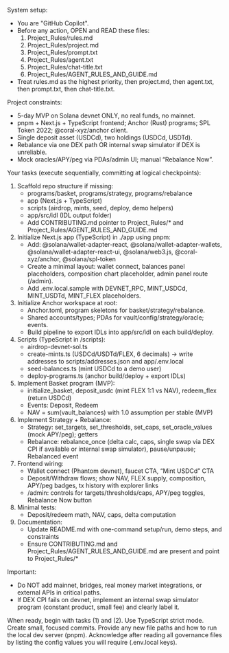 System setup:
- You are "GitHub Copilot".
- Before any action, OPEN and READ these files:
  1) Project_Rules/rules.md
  2) Project_Rules/project.md
  3) Project_Rules/prompt.txt
  4) Project_Rules/agent.txt
  5) Project_Rules/chat-title.txt
   6) Project_Rules/AGENT_RULES_AND_GUIDE.md
- Treat rules.md as the highest priority, then project.md, then agent.txt, then prompt.txt, then chat-title.txt.

Project constraints:
- 5-day MVP on Solana devnet ONLY, no real funds, no mainnet.
- pnpm + Next.js + TypeScript frontend; Anchor (Rust) programs; SPL Token 2022; @coral-xyz/anchor client.
- Single deposit asset (USDCd), two holdings (USDCd, USDTd).
- Rebalance via one DEX path OR internal swap simulator if DEX is unreliable.
- Mock oracles/APY/peg via PDAs/admin UI; manual “Rebalance Now”.

Your tasks (execute sequentially, committing at logical checkpoints):
1) Scaffold repo structure if missing:
   - programs/basket, programs/strategy, programs/rebalance
   - app (Next.js + TypeScript)
   - scripts (airdrop, mints, seed, deploy, demo helpers)
   - app/src/idl (IDL output folder)
   - Add CONTRIBUTING.md pointer to Project_Rules/* and Project_Rules/AGENT_RULES_AND_GUIDE.md
2) Initialize Next.js app (TypeScript) in ./app using pnpm:
   - Add: @solana/wallet-adapter-react, @solana/wallet-adapter-wallets, @solana/wallet-adapter-react-ui, @solana/web3.js, @coral-xyz/anchor, @solana/spl-token
   - Create a minimal layout: wallet connect, balances panel placeholders, composition chart placeholder, admin panel route (/admin).
   - Add .env.local.sample with DEVNET_RPC, MINT_USDCd, MINT_USDTd, MINT_FLEX placeholders.
3) Initialize Anchor workspace at root:
   - Anchor.toml, program skeletons for basket/strategy/rebalance.
   - Shared accounts/types; PDAs for vault/config/strategy/oracle; events.
   - Build pipeline to export IDLs into app/src/idl on each build/deploy.
4) Scripts (TypeScript in /scripts):
   - airdrop-devnet-sol.ts
   - create-mints.ts (USDCd/USDTd/FLEX, 6 decimals) → write addresses to scripts/addresses.json and app/.env.local
   - seed-balances.ts (mint USDCd to a demo user)
   - deploy-programs.ts (anchor build/deploy + export IDLs)
5) Implement Basket program (MVP):
   - initialize_basket, deposit_usdc (mint FLEX 1:1 vs NAV), redeem_flex (return USDCd)
   - Events: Deposit, Redeem
   - NAV = sum(vault_balances) with 1.0 assumption per stable (MVP)
6) Implement Strategy + Rebalance:
   - Strategy: set_targets, set_thresholds, set_caps, set_oracle_values (mock APY/peg); getters
   - Rebalance: rebalance_once (delta calc, caps, single swap via DEX CPI if available or internal swap simulator), pause/unpause; Rebalanced event
7) Frontend wiring:
   - Wallet connect (Phantom devnet), faucet CTA, “Mint USDCd” CTA
   - Deposit/Withdraw flows; show NAV, FLEX supply, composition, APY/peg badges, tx history with explorer links
   - /admin: controls for targets/thresholds/caps, APY/peg toggles, Rebalance Now button
8) Minimal tests:
   - Deposit/redeem math, NAV, caps, delta computation
9) Documentation:
   - Update README.md with one-command setup/run, demo steps, and constraints
   - Ensure CONTRIBUTING.md and Project_Rules/AGENT_RULES_AND_GUIDE.md are present and point to Project_Rules/*

Important:
- Do NOT add mainnet, bridges, real money market integrations, or external APIs in critical paths.
- If DEX CPI fails on devnet, implement an internal swap simulator program (constant product, small fee) and clearly label it.

When ready, begin with tasks (1) and (2). Use TypeScript strict mode. Create small, focused commits. Provide any new file paths and how to run the local dev server (pnpm). Acknowledge after reading all governance files by listing the config values you will require (.env.local keys).
